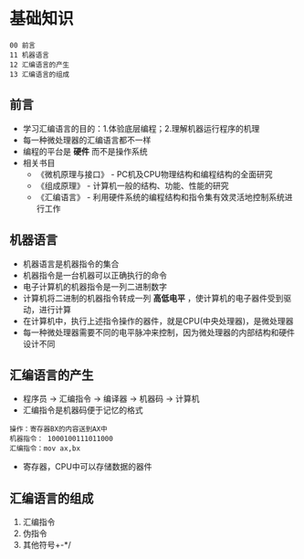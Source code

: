 # 基础知识

```
00 前言
11 机器语言
12 汇编语言的产生
13 汇编语言的组成
```

## 前言
* 学习汇编语言的目的：1.体验底层编程；2.理解机器运行程序的机理
* 每一种微处理器的汇编语言都不一样
* 编程的平台是 **硬件** 而不是操作系统
* 相关书目
  * 《微机原理与接口》 - PC机及CPU物理结构和编程结构的全面研究
  * 《组成原理》 - 计算机一般的结构、功能、性能的研究
  * 《汇编语言》 - 利用硬件系统的编程结构和指令集有效灵活地控制系统进行工作

## 机器语言
* 机器语言是机器指令的集合
* 机器指令是一台机器可以正确执行的命令
* 电子计算机的机器指令是一列二进制数字
* 计算机将二进制的机器指令转成一列 **高低电平** ，使计算机的电子器件受到驱动，进行计算
* 在计算机中，执行上述指令操作的器件，就是CPU(中央处理器)，是微处理器
* 每一种微处理器需要不同的电平脉冲来控制，因为微处理器的内部结构和硬件设计不同

## 汇编语言的产生
* 程序员 -> 汇编指令 -> 编译器 -> 机器码 -> 计算机
* 汇编指令是机器码便于记忆的格式
```
操作：寄存器BX的内容送到AX中
机器指令： 1000100111011000
汇编指令：mov ax,bx
```
* 寄存器，CPU中可以存储数据的器件

## 汇编语言的组成
1. 汇编指令
2. 伪指令
3. 其他符号+-*/
